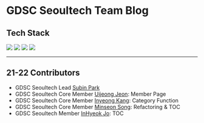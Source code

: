 # GDSC Seoultech Team Blog

## Tech Stack
<img src="https://img.shields.io/badge/html5-E34F26?style=for-the-badge&logo=html5&logoColor=white">
<img src="https://img.shields.io/badge/css3-1572B6?style=for-the-badge&logo=css3&logoColor=white">
<img src="https://img.shields.io/badge/jekyll-CC0000?style=for-the-badge&logo=jekyll&logoColor=white">
<img src="https://img.shields.io/badge/markdown-000000?style=for-the-badge&logo=markdown&logoColor=white">

<br>

---

## 21-22 Contributors

- GDSC Seoultech Lead [Subin Park](https://github.com/twinklesu)
- GDSC Seoultech Core Member [Uijeong Jeon](https://github.com/juijeong8324): Member Page
- GDSC Seoultech Core Member [Inyeong Kang](https://github.com/KangInyeong): Category Function
- GDSC Seoultech Core Member [Minseon Song](https://github.com/Songminseon): Refactoring & TOC
- GDSC Seoultech Member [InHyeok Jo](https://github.com/InHyeok-J): TOC